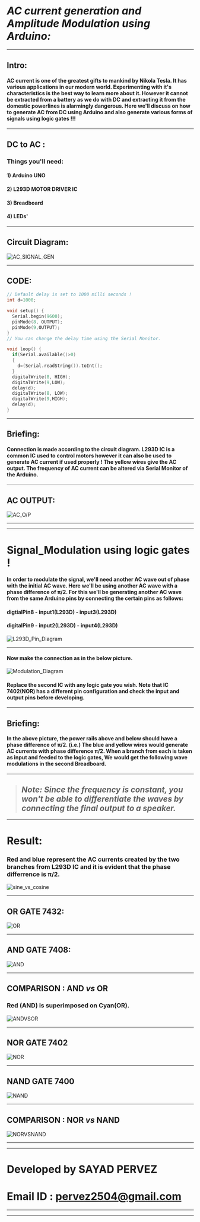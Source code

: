 # _AC current generation and Amplitude Modulation using Arduino:_
___
## Intro:
#### AC current is one of the greatest gifts to mankind by Nikola Tesla. It has various applications in our modern world. Experimenting with it's characteristics is the best way to learn more about it. However it cannot be extracted from a battery as we do with DC and extracting it from the domestic powerlines is alarmingly dangerous. Here we'll discuss on how to generate AC from DC using Arduino and also generate various forms of signals using logic gates !!!
___
## DC to AC :
### Things you'll need:
#### 1) Arduino UNO
#### 2) L293D MOTOR DRIVER IC
#### 3) Breadboard
#### 4) LEDs'
___
## Circuit Diagram:
![AC_SIGNAL_GEN](https://github.com/SayadPervez/Arduino_Signal_Generation_projects/blob/master/AC_GEN.JPG?raw=true)
___
## CODE:
```C
// Default delay is set to 1000 milli seconds !
int d=1000;

void setup() {
  Serial.begin(9600);
  pinMode(8, OUTPUT);
  pinMode(9,OUTPUT);
}
// You can change the delay time using the Serial Monitor.

void loop() {
  if(Serial.available()>0)
  {
    d=(Serial.readString()).toInt();
  }
  digitalWrite(8, HIGH);  
  digitalWrite(9,LOW);
  delay(d);            
  digitalWrite(8, LOW);  
  digitalWrite(9,HIGH);
  delay(d);
}
```
___
## Briefing:
#### Connection is made according to the circuit diagram. L293D IC is a common IC used to control motors however it can also be used to generate AC current if used properly ! The yellow wires give the AC output. The frequency of AC current can be altered via Serial Monitor of the Arduino.
___
## AC OUTPUT:
![AC_O/P](https://github.com/SayadPervez/Arduino_Signal_Generation_projects/blob/master/AC%20SINE%20WAVE.jpeg?raw=true)
___
___
# Signal_Modulation using logic gates !
#### In order to modulate the signal, we'll need another AC wave out of phase with the initial AC wave. Here we'll be using another AC wave with a phase difference of π/2. For this we'll be generating another AC wave from the same Arduino pins by connecting the certain pins as follows:
#### digtialPin8 - input1(L293D) - input3(L293D)
#### digitalPin9 - input2(L293D) - input4(L293D)
![L293D_Pin_Diagram](https://github.com/SayadPervez/Arduino_Signal_Generation_projects/blob/master/L293D.JPG?raw=true)
___
#### Now make the connection as in the below picture.
![Modulation_Diagram](https://github.com/SayadPervez/Arduino_Signal_Generation_projects/blob/master/Basic%20Signal%20Gen.JPG?raw=true)
#### Replace the second IC with any logic gate you wish. Note that IC 7402(NOR) has a different pin configuration and check the input and output pins before developing.
___
## Briefing:
#### In the above picture, the power rails above and below should have a phase difference of π/2. (i.e.) The blue and yellow wires would generate AC currents with phase difference π/2. When a branch from each is taken as input and feeded to the logic gates, We would get the following wave modulations in the second Breadboard.
___
> ## *__Note: Since the frequency is constant, you won't be able to differentiate the waves by connecting the final output to a speaker.__*
___
# Result:
### Red and blue represent the AC currents created by the two branches from L293D IC and it is evident that the phase differrence is π/2.
![sine_vs_cosine](https://github.com/SayadPervez/Arduino_Signal_Generation_projects/blob/master/sine%20vs%20cosine.jpeg?raw=true)
___
## OR GATE 7432:
![OR](https://github.com/SayadPervez/Arduino_Signal_Generation_projects/blob/master/OR.png?raw=true)
___
## AND GATE 7408:
![AND](https://github.com/SayadPervez/Arduino_Signal_Generation_projects/blob/master/AND.jpeg?raw=true)
___
## COMPARISON : AND _vs_ OR
### Red (AND) is superimposed on Cyan(OR).
![ANDVSOR](https://github.com/SayadPervez/Arduino_Signal_Generation_projects/blob/master/AND%20VS%20OR.jpeg?raw=true)
___
## NOR GATE 7402
![NOR](https://github.com/SayadPervez/Arduino_Signal_Generation_projects/blob/master/NOR.jpeg?raw=true)
___
## NAND GATE 7400
![NAND](https://github.com/SayadPervez/Arduino_Signal_Generation_projects/blob/master/NAND.jpeg?raw=true)
___
## COMPARISON : NOR *vs* NAND
![NORVSNAND](https://github.com/SayadPervez/Arduino_Signal_Generation_projects/blob/master/NAND%20VS%20NOR.jpeg?raw=true)
___
___
# Developed by SAYAD PERVEZ
# Email ID : [pervez2504@gmail.com](https://accounts.google.com/signin/v2/identifier?service=mail&passive=true&rm=false&continue=https%3A%2F%2Fmail.google.com%2Fmail%2F&ss=1&scc=1&ltmpl=default&ltmplcache=2&emr=1&osid=1&flowName=GlifWebSignIn&flowEntry=ServiceLogin)
___
___
